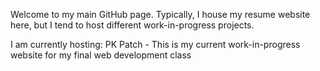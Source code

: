 Welcome to my main GitHub page. Typically, I house my resume website here, but I tend to host different work-in-progress projects.

I am currently hosting:
  PK Patch - This is my current work-in-progress website for my final web development class
